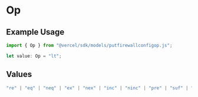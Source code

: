 # Op

## Example Usage

```typescript
import { Op } from "@vercel/sdk/models/putfirewallconfigop.js";

let value: Op = "lt";
```

## Values

```typescript
"re" | "eq" | "neq" | "ex" | "nex" | "inc" | "ninc" | "pre" | "suf" | "sub" | "gt" | "gte" | "lt" | "lte"
```